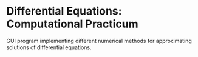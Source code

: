 # Differential Equations: Computational Practicum
GUI program implementing different numerical methods for approximating solutions of differential equations.
